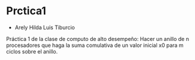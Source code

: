 # Prctica1

- Arely Hilda Luis Tiburcio


Práctica 1 de la clase de computo de alto desempeño: Hacer un anillo de n procesadores que haga la suma comulativa de un valor inicial x0 para m ciclos sobre el anillo.
